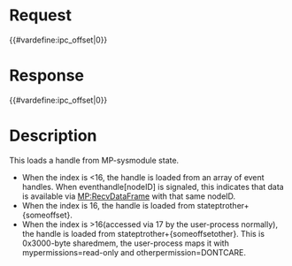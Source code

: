 # Request

{{#vardefine:ipc_offset\|0}}

# Response

{{#vardefine:ipc_offset\|0}}

# Description

This loads a handle from MP-sysmodule state.

- When the index is \<16, the handle is loaded from an array of event
  handles. When eventhandle\[nodeID\] is signaled, this indicates that
  data is available via [MP:RecvDataFrame](MP:RecvDataFrame "wikilink")
  with that same nodeID.
- When the index is 16, the handle is loaded from
  stateptrother+{someoffset}.
- When the index is \>16(accessed via 17 by the user-process normally),
  the handle is loaded from stateptrother+{someoffsetother}. This is
  0x3000-byte sharedmem, the user-process maps it with
  mypermissions=read-only and otherpermission=DONTCARE.